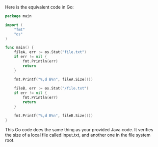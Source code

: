 Here is the equivalent code in Go:

```go
package main

import (
	"fmt"
	"os"
)

func main() {
	fileA, err := os.Stat("file.txt")
	if err != nil {
		fmt.Println(err)
		return
	}

	fmt.Printf("%,d B%n", fileA.Size()))
	
	fileB, err := os.Stat("/file.txt")
	if err != nil {
		fmt.Println(err)
		return
	}

	fmt.Printf("%,d B%n", fileB.Size()))
}
```
This Go code does the same thing as your provided Java code. It verifies the size of a local file called input.txt, and another one in the file system root.
